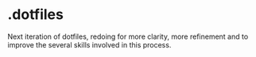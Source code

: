 # .dotfiles
Next iteration of dotfiles, redoing for more clarity, more refinement and to improve the several skills involved in this process.
